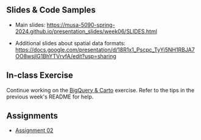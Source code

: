 ## Slides & Code Samples

- Main slides: https://musa-5090-spring-2024.github.io/presentation_slides/week06/SLIDES.html

- Additional slides about spatial data formats: https://docs.google.com/presentation/d/18R1x1_Pscpc_TyYi5NH1RBJA7OO8wsjlG1BhYTVrvfA/edit?usp=sharing

## In-class Exercise

Continue working on the [BigQuery & Carto](../week05/exercises/ex_load_data_into_bigquery.md) exercise. Refer to the tips in the previous week's README for help.

## Assignments

- [Assignment 02](https://github.com/musa-5090-spring-2024/assignment02)